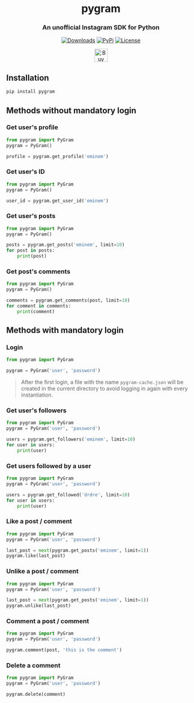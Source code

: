 <h1 align="center">
<b>pygram</b>
</h1>

<h3 align="center">
<b>An unofficial Instagram SDK for Python</b>
</h3>

<p align="center">
    <a href="https://pypi.python.org/pypi/pygram/"><img alt="Downloads" src="https://img.shields.io/pypi/dm/pygram.svg?style=flat-square"></a>
    <a href="https://pypi.python.org/pypi/pygram/"><img alt="PyPi" src="https://img.shields.io/pypi/v/pygram.svg?style=flat-square"></a>
    <!--<a href="https://github.com/brunneis/pygram/releases"><img alt="GitHub releases" src="https://img.shields.io/github/release/brunneis/pygram.svg?style=flat-square"></a>-->
    <a href="https://github.com/brunneis/pygram/blob/master/LICENSE"><img alt="License" src="https://img.shields.io/github/license/brunneis/pygram.svg?style=flat-square&color=blue"></a>
</p>

<p align="center">
    <a href="https://www.buymeacoffee.com/brunneis" target="_blank"><img src="https://cdn.buymeacoffee.com/buttons/default-orange.png" alt="Buy Me A Coffee" height="35px"></a>
</p>


## Installation
```bash
pip install pygram
```

## Methods without mandatory login
### Get user's profile
```python
from pygram import PyGram
pygram = PyGram()

profile = pygram.get_profile('eminem')
```

### Get user's ID
```python
from pygram import PyGram
pygram = PyGram()

user_id = pygram.get_user_id('eminem')
```

### Get user's posts
```python
from pygram import PyGram
pygram = PyGram()

posts = pygram.get_posts('eminem', limit=10)
for post in posts:
    print(post)
```

### Get post's comments
```python
from pygram import PyGram
pygram = PyGram()

comments = pygram.get_comments(post, limit=10)
for comment in comments:
    print(comment)
```

## Methods with mandatory login
### Login
```python
from pygram import PyGram

pygram = PyGram('user', 'password')
```
> After the first login, a file with the name `pygram-cache.json` will be created in the current directory to avoid logging in again with every instantiation.

### Get user's followers
```python
from pygram import PyGram
pygram = PyGram('user', 'password')

users = pygram.get_followers('eminem', limit=10)
for user in users:
    print(user)
```

### Get users followed by a user
```python
from pygram import PyGram
pygram = PyGram('user', 'password')

users = pygram.get_followed('drdre', limit=10)
for user in users:
    print(user)
```

### Like a post / comment
```python
from pygram import PyGram
pygram = PyGram('user', 'password')

last_post = next(pygram.get_posts('eminem', limit=1))
pygram.like(last_post)
```

### Unlike a post / comment
```python
from pygram import PyGram
pygram = PyGram('user', 'password')

last_post = next(pygram.get_posts('eminem', limit=1))
pygram.unlike(last_post)
```

### Comment a post / comment
```python
from pygram import PyGram
pygram = PyGram('user', 'password')

pygram.comment(post, 'this is the comment')
```

### Delete a comment
```python
from pygram import PyGram
pygram = PyGram('user', 'password')

pygram.delete(comment)
```
